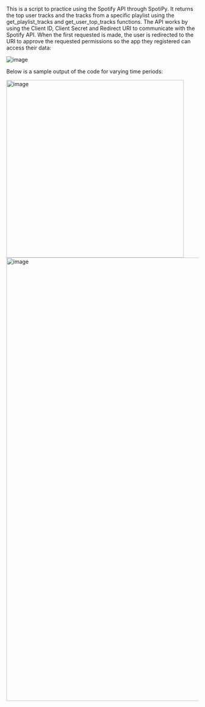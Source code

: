 This is a script to practice using the Spotify API through SpotiPy. It returns the top user tracks and the tracks from a specific playlist using the get_playlist_tracks and get_user_top_tracks functions. The API works by using the Client ID, Client Secret and Redirect URI to communicate with the Spotify API. When the first requested is made, the user is redirected to the URI to approve the requested permissions so the app they registered can access their data:

![image](https://github.com/osebom/spotify_practice/assets/40761922/66821fc8-8da6-4670-8187-86bcfeb15098)

Below is a sample output of the code for varying time periods:

<img width="465" alt="image" src="https://github.com/osebom/spotify_practice/assets/40761922/4fc35fc0-773e-400d-a1c3-f00bbce8705c">
<img width="1161" alt="image" src="https://github.com/osebom/spotify_practice/assets/40761922/7de8d4fb-653d-4081-95a5-7f6f87dd8c97">





